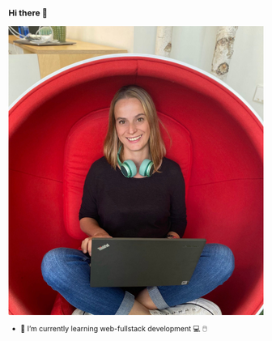 ### Hi there 👋

<!--
**ValentinaMarta/ValentinaMarta** is a ✨ _special_ ✨ repository because its `README.md` (this file) appears on your GitHub profile.

Here are some ideas to get you started:
- 🔭 I’m currently working on ...
- 👯 I’m looking to collaborate on ...
- 🤔 I’m looking for help with ...
- 💬 Ask me about ...
- 📫 How to reach me: ...
- 😄 Pronouns: ...
- ⚡ Fun fact: ...

[![Windows](https://svgshare.com/i/ZhY.svg)](https://svgshare.com/i/ZhY.svg)
[![Linux](https://svgshare.com/i/Zhy.svg)](https://svgshare.com/i/Zhy.svg)
[![Figma](https://img.shields.io/badge/--F24E1E?logo=figma&logoColor=ffffff)](https://www.figma.com/)
[![Jira](https://badgen.net/badge/icon/jira?icon=jira&label)](https://https://jira.com/)
-->
![This is my avatar](https://github.com/ValentinaMarta/ValentinaMarta/blob/main/vfm.jpeg)

<!--[![Generic badge](https://img.shields.io/badge/<SUBJECT>-<STATUS>-<COLOR>.svg)](https://shields.io/) -->


- :purple_heart: I’m currently learning web-fullstack development    :computer: :computer_mouse:


